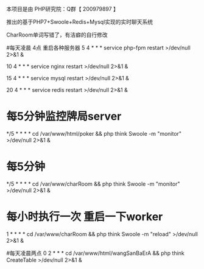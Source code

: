 本项目是由 PHP研究院：Q群【 200979897 】

推出的基于PHP7+Swoole+Redis+Mysql实现的实时聊天系统

CharRoom单词写错了，有洁癖的自行修改


#每天凌晨 4点 重启各种服务器
5  4 * * * service php-fpm restart  >/dev/null 2>&1 &

10 4 * * * service nginx restart  >/dev/null 2>&1 &

15 4 * * * service mysql restart  >/dev/null 2>&1 &

20 4 * * * service redis restart  >/dev/null 2>&1 &

# 每5分钟监控牌局server
*/5 * * * * cd /var/www/html/poker && php think Swoole -m "monitor"  >/dev/null 2>&1 &

# 每5分钟
*/5 * * * * cd /var/www/charRoom  && php think Swoole -m "monitor"  >/dev/null 2>&1 &

# 每小时执行一次 重启一下worker
1 * * * *  cd /var/www/charRoom  && php think Swoole -m "reload"  >/dev/null 2>&1 &

#每天凌晨两点
0  2 * * * cd /var/www/html/wangSanBaErA &&  php think  CreateTable >/dev/null 2>&1 &


